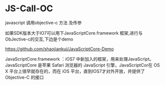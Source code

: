 JS-Call-OC
==========

javascript 调用objective-c 方法 及传参

如果SDK版本大于IO7可以用下JavaScriptCore.framework 框架,进行与 ObJective-c的交互,下边是个demo

https://github.com/shaojiankui/JavaScriptCore-Demo

JavaScriptCore.framework ：iOS7 中新加入的框架，用来处理JavaScript。JavaScriptCore 是苹果 Safari 浏览器的 JavaScript 引擎，JavaScriptCor在 OS X 平台上很早就存在的，而在 iOS 平台，直到IOS7才对外开放，并提供了 Objective-C 的接口
